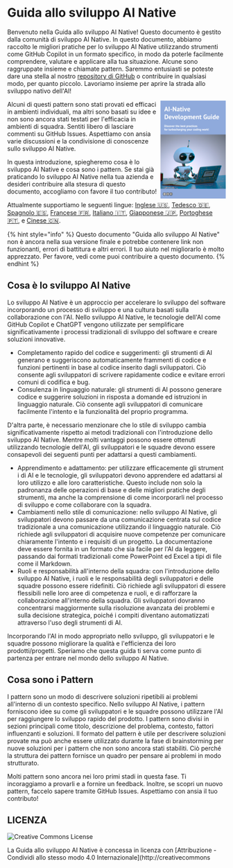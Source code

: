 # Guida allo sviluppo AI Native

Benvenuto nella Guida allo sviluppo AI Native!
Questo documento è gestito dalla comunità di sviluppo AI Native.
In questo documento, abbiamo raccolto le migliori pratiche per lo sviluppo AI Native utilizzando strumenti come GitHub Copilot in un formato specifico, in modo da poterle facilmente comprendere, valutare e applicare alla tua situazione.
Alcune sono raggruppate insieme e chiamate pattern.
Saremmo entusiasti se poteste dare una stella al nostro [repository di GitHub](https://github.com/AI-Native-Development/docs) o contribuire in qualsiasi modo, per quanto piccolo. Lavoriamo insieme per aprire la strada allo sviluppo nativo dell'AI!

<img align="right" src="../../top.png" title="AI Native Development Guide" width="30%">

Alcuni di questi pattern sono stati provati ed efficaci in ambienti individuali, ma altri sono basati su idee e non sono ancora stati testati per l'efficacia in ambienti di squadra.
Sentiti libero di lasciare commenti su GitHub Issues.
Aspettiamo con ansia varie discussioni e la condivisione di conoscenze sullo sviluppo AI Native.

In questa introduzione, spiegheremo cosa è lo sviluppo AI Native e cosa sono i pattern.
Se stai già praticando lo sviluppo AI Native nella tua azienda e desideri contribuire alla stesura di questo documento, accogliamo con favore il tuo contributo!

Attualmente supportiamo le seguenti lingue: [Inglese 🇺🇸](https://ai-native-development.gitbook.io/docs/), [Tedesco 🇩🇪](https://ai-native-development.gitbook.io/docs/v/de/), [Spagnolo 🇪🇸](https://ai-native-development.gitbook.io/docs/v/es/), [Francese 🇫🇷](https://ai-native-development.gitbook.io/docs/v/fr/), [Italiano 🇮🇹](https://ai-native-development.gitbook.io/docs/v/it/), [Giapponese 🇯🇵](https://ai-native-development.gitbook.io/docs/v/ja/), [Portoghese 🇵🇹](https://ai-native-development.gitbook.io/docs/v/pt/), e [Cinese 🇨🇳](https://ai-native-development.gitbook.io/docs/v/zh/).

{% hint style="info" %}
Questo documento "Guida allo sviluppo AI Native" non è ancora nella sua versione finale e potrebbe contenere link non funzionanti, errori di battitura e altri errori.
Il tuo aiuto nel migliorarlo è molto apprezzato.
Per favore, vedi come puoi contribuire a questo documento.
{% endhint %}

## Cosa è lo sviluppo AI Native

Lo sviluppo AI Native è un approccio per accelerare lo sviluppo del software incorporando un processo di sviluppo e una cultura basati sulla collaborazione con l'AI.
Nello sviluppo AI Native, le tecnologie dell'AI come GitHub Copilot e ChatGPT vengono utilizzate per semplificare significativamente i processi tradizionali di sviluppo del software e creare soluzioni innovative.

* Completamento rapido del codice e suggerimenti: gli strumenti di AI generano e suggeriscono automaticamente frammenti di codice e funzioni pertinenti in base al codice inserito dagli sviluppatori.
Ciò consente agli sviluppatori di scrivere rapidamente codice e evitare errori comuni di codifica e bug.
* Consulenza in linguaggio naturale: gli strumenti di AI possono generare codice e suggerire soluzioni in risposta a domande ed istruzioni in linguaggio naturale.
Ciò consente agli sviluppatori di comunicare facilmente l'intento e la funzionalità del proprio programma.

D'altra parte, è necessario menzionare che lo stile di sviluppo cambia significativamente rispetto ai metodi tradizionali con l'introduzione dello sviluppo AI Native.
Mentre molti vantaggi possono essere ottenuti utilizzando tecnologie dell'AI, gli sviluppatori e le squadre devono essere consapevoli dei seguenti punti per adattarsi a questi cambiamenti.

* Apprendimento e adattamento: per utilizzare efficacemente gli strument i di AI e le tecnologie, gli sviluppatori devono apprendere ed adattarsi al loro utilizzo e alle loro caratteristiche.
Questo include non solo la padronanza delle operazioni di base e delle migliori pratiche degli strumenti, ma anche la comprensione di come incorporarli nel processo di sviluppo e come collaborare con la squadra.
* Cambiamenti nello stile di comunicazione: nello sviluppo AI Native, gli sviluppatori devono passare da una comunicazione centrata sul codice tradizionale a una comunicazione utilizzando il linguaggio naturale.
Ciò richiede agli sviluppatori di acquisire nuove competenze per comunicare chiaramente l'intento e i requisiti di un progetto.
La documentazione deve essere fornita in un formato che sia facile per l'AI da leggere, passando dai formati tradizionali come PowerPoint ed Excel a tipi di file come il Markdown.
* Ruoli e responsabilità all'interno della squadra: con l'introduzione dello sviluppo AI Native, i ruoli e le responsabilità degli sviluppatori e delle squadre possono essere ridefiniti.
Ciò richiede agli sviluppatori di essere flessibili nelle loro aree di competenza e ruoli, e di rafforzare la collaborazione all'interno della squadra.
Gli sviluppatori dovranno concentrarsi maggiormente sulla risoluzione avanzata dei problemi e sulla decisione strategica, poiché i compiti diventano automatizzati attraverso l'uso degli strumenti di AI.

Incorporando l'AI in modo appropriato nello sviluppo, gli sviluppatori e le squadre possono migliorare la qualità e l'efficienza dei loro prodotti/progetti.
Speriamo che questa guida ti serva come punto di partenza per entrare nel mondo dello sviluppo AI Native.

## Cosa sono i Pattern

I pattern sono un modo di descrivere soluzioni ripetibili ai problemi all'interno di un contesto specifico.
Nello sviluppo AI Native, i pattern forniscono idee su come gli sviluppatori e le squadre possono utilizzare l'AI per raggiungere lo sviluppo rapido del prodotto.
I pattern sono divisi in sezioni principali come titolo, descrizione del problema, contesto, fattori influenzanti e soluzioni.
Il formato del pattern è utile per descrivere soluzioni provate ma può anche essere utilizzato durante la fase di brainstorming per nuove soluzioni per i pattern che non sono ancora stati stabiliti.
Ciò perché la struttura dei pattern fornisce un quadro per pensare ai problemi in modo strutturato.

Molti pattern sono ancora nei loro primi stadi in questa fase.
Ti incoraggiamo a provarli e a fornire un feedback.
Inoltre, se scopri un nuovo pattern, faccelo sapere tramite GitHub Issues.
Aspettiamo con ansia il tuo contributo!

## LICENZA

![Creative Commons License](https://i.creativecommons.org/l/by-sa/4.0/88x31.png)

La Guida allo sviluppo AI Native è concessa in licenza con [Attribuzione - Condividi allo stesso modo 4.0 Internazionale](http://creativecommons